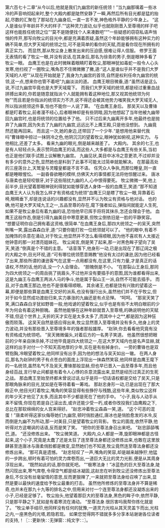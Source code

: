 第六百七十二章“从今以后,他就是我们九幽宫的新任统领！”当九幽那噙着一些冰冷的声音响彻起来时,整个大殿内都是陡然安静了一瞬,再然后所有目光都是猛的抬起,尽数的汇聚在了那站在九幽身后,一直一言不发,神色格外平静的少年身上。
“这人是谁似乎年龄并不大的样子.”“这种灵力波动,似乎也就刚刚晋入至尊境的样子吧这样也能胜任统领之位”“莫不是随便找个人来凑数吧”“”一些疑惑的窃窃私语声悄悄的传开,那写向牧尘的目光中,都是充满着质疑,虽然这个年龄能够拥有这种实力的确不简单,但大罗天域的统领之位,可不是简单的看你的天赋,而是看你现在所拥有的真正实力。
而显然,那从牧尘身上散发出来的压迫感,很难让得人信服。
修罗王面无表情的看了牧尘一眼,并没有说话,在其身后,那名为徐青的男子,倒是眼神多看了牧尘一眼。
血鹰王也是在此时微眯着眼睛盯着牧尘,那眼神犹如毒蛇一般令人心头发寒,他扫视了一圈牧尘,嘴角忍不住微微撇了撇,道:“这人是谁似乎并不是我们大罗天域的人吧”“从现在开始就是了,我身为九幽宫的首领,自然是权利任命九幽宫的统领,这一点,想来你也管不着吧”九幽淡淡的道。
血鹰王眼目微垂,道:“虽然话是这么说,不过九幽宫毕竟也是大罗天域麾下。
而我们大罗天域的统领,都是经过重重血战拼搏出来的,你若是随意就指派个人就能拥有着这种地位,那又视其他统领为何物”“而且若是你指派的统领实力不济,说不得还会被其他势力嗤笑我大罗天域无人,所以指派统领这件事,怕也不能你一人说了算。
”在血鹰王身后。
那吴天以及曹锋都是盯着牧尘,前者漫不经心,后者眼神却是有些阴暗,因为他想起了当年他被九幽带回九幽宫时,也是将统领的位置给予了他。
只不过后来九幽离开多年,他最终也是抛弃了九幽宫,因为失去了九幽的九幽宫,远远比不上鹰王殿,只是他没想到。
九幽竟然还能再回来。
而且这一次,她的身边,还带回了一个少年.“是想用他来替代我吗”曹锋眼中掠过一抹阴冷之色,他阴沉沉的望着牧尘,眼神犹如俯视,这种实力。
与他相比,还差了太多。
看来九幽的眼光,倒是越来越差了。
大殿内。
其余的七王,也是有人轻轻点头,表示赞同血鹰王的话,而这些人,大多都是与血鹰王有些关系,当初也正是他们联手试图上议解散九幽宫。
九幽见状,美目中冰冷之意更浓,不过却并没有多少的意外之色,显然她也是料到了此事不可能太过简单就能解决。
在那最高处的三座莲台上,天鹫皇与灵瞳皇都是不言不语。
任凭众人争执,而那位睡皇,则一直都是睡眼惺忪。
一副昏昏欲睡的模样,仿佛天大的事情都无法将他惊醒过来。
唐冰与唐柔也是轻咬银牙,对于这些阻扰九幽的人,心中恨得要死。
牧尘微微一笑,他上前半步,目光望着那眼神锐利得犹如能够穿透人身体一般的血鹰王,笑道:“那不知道血鹰王大人认为我怎么样才有资格成为统领”血鹰王只是瞟了牧尘一眼,背靠着石椅,眼睛垂下,却是连说话的兴趣都没有,显然并不认为牧尘有资格与他对话。
也的确,他可是大罗天域九王之一,五品至尊的存在,麾下强者如云,弹指间就能定人生死,如果不是牧尘身后有着九幽的话,恐怕他早已挥手将将其抹杀,怎还会理会于他。
血鹰王这般作态,倒是引得九幽美目中寒意更甚,但牧尘倒依旧是一脸的平静笑容。
“想要证明你自己拥有着这资格,很简单.”在血鹰王身后,那四大统领之一的吴天,突然咧嘴一笑,露出森森白牙,道:“只要你能打败一位统领就可以了。
”他的眼中,有着不加掩饰的杀意在涌动,对于牧尘,他显然并不怎么看得顺眼,因为他不喜欢有人太接近他钟意的那一对漂亮姐妹花。
牧尘闻言,倒是笑了起来,那一对黑色眸子望向了吴天,笑道:“倒真是个不错的主意。
”话音落下,他身形一动,已是出现在了那辽阔之极的大殿之中,目光环视,道:“可有哪位统领愿意赐教”他没有太过的谦逊,因为他已经看了出来,那些所谓的谦逊客气在这里一点用都没有,在这里,只有力量,才是真正的话语权,不然的话,他的话,没一个人会理会。
“胆魄倒是不小。
”在那裂山王身后,那同为四大统领之一的周岳挑了挑眉头,不过他并没有要插手的意图,因为谁都看得出来,这是九幽王与血鹰王两派人马的争斗,他是属于裂山王一派,自然不可能去插手。
而且,对于血鹰王那边,他也不是很看得顺眼。
其余诸王,也都是饶有兴致的望着这一幕,即便是那些算是血鹰王交好的派系,也没有强行出头,虽然他们并不在乎牧尘,但对于如今显然成功渡劫归来,实力暴涨的九幽还是有点忌惮。
“呵呵。
”那吴天笑了笑,满口森森白牙犹如野兽一般,他戏谑的望着牧尘,似乎也是有些不太明白眼前的少年为何会有着这种胆魄。
虽然他能够在这种年龄就晋入至尊境,的确说明他的天赋不错,但这个世界上,夭折的天才实在是太多太多了,而其中十之**,都是因为这种狂傲而陨落。
这吴天自然是感应得出来,牧尘显然晋入至尊境并没有多久,他身上的灵力波动,并没有那些晋入至尊境多年的强者那般雄厚。
“赵钟,你去看看他究竟有没有资格成为统领吧。
”吴天微微偏头,对着后方的一名男子笑道。
他虽然很想把眼前的少年亲自抹杀掉,不过他毕竟是四大统领之一,在这大罗天域内也是名声显赫,就这样的出手对付一个不知天高地厚的少年,实在是有些掉身价。
一旁的曹锋也是双臂抱胸,冷眼望着牧尘,他同样没有出手,因为他的想法与吴天如出一辙。
在两人身后,那名为赵钟的男子有点苍白的面庞上浮现出一抹森然笑容,他同样是血鹰王麾下的一名统领,虽然名气不及吴天,曹锋那般显赫,但也早已晋入一品至尊多年,而且他身经百战,言行举止间都是有着令人心悸的杀意流露出来,显然是经历过真正的生死之战。
那血鹰王至始至终都未曾说过话,似乎是将一切话语权都是交给了吴天,只是那眼角脉来的目光,犹如是在等待着看一筹戏。
那赵忠身形一动,已是出现在了那大殿正中,他目光盯着牧尘,嘴角的笑容显得有些狰狞与残酷,这些年来,类似牧尘这样的年少天才他见了太多,而且其中不少都是死在了他的手中。
“小子,我与人动手从来不留情,你现在若是自己滚出去,或许还能少受一朽,或者你改投我们血鹰殿之下,总比在那软绵绵的女人宫来得好。
”赵忠冲着牧尘森森一笑,道。
“这个可恶的混蛋！”唐柔听得这家伙侮辱她们九幽宫,顿时俏脸通红,唐冰也是俏脸愈发的冰冷,反而倒是九幽不为所动,那一对美目,只是望着牧尘的背影。
牧尘的面庞,依然平静,他听得对方这嘲讽的话语,反而是笑了笑。
“把你的至尊法身召出来吧。
”赵忠舔舔嘴巴,道。
“还没修炼出来。
”牧尘微笑道。
大殿内,众人都是一滞,旋即眼神都是古怪起来,这个小子,究竟是太蠢了还是太狂了连至尊法身都还没修炼出来,也敢在这里放肆甚至连唐冰与唐柔俏脸都是微变,显然她们也不知道,牧尘竟然连至尊法身都还没修炼出来。
“那可真是遗憾。
”赵忠轻叹了一声,嘴角的笑容,却是越来越狰狞,他猛的一步跨出,顿时有着可怕的灵力席卷而出,一道巨大无比的灵力光影,便是从其周身浮现出来。
“既然如此的话,那你就死吧。
”“极寒法身！”冰蓝色的巨大至尊法身,陡然闪现出来,寒气席卷,令得空气都是结冰凝固,这赵忠在听到牧尘还没修炼出至尊法身后,不仅没有丝毫留情的意思,反而更狠辣了,一来就把至尊法身给召唤了出来,显然是要以最快的速度给予牧尘最重的打击。
虽然他所修炼的至尊法身并不算是稀奇,也并未在那九十九等的排名之中,但用来对付一个连至尊法身都还没凝炼出来的小子,已经是足够了。
牧尘抬头,他望着那巨大的至尊法身,黑色的眸子中,依然平静,只是那平静之下,犹如是有着寒流在涌动。
“至尊法身.很厉害吗我帮你炼化就是了。
”牧尘单手结印,他同样没有任何的犹豫,一道灵力光柱从其天灵盖卞而出,光柱之内,一座黑色的光塔,若隐若现。
如果您觉得网不错就多多分享本站谢谢各位读者的支持,！〖∷更新快∷无弹窗∷纯文字∷〗。
